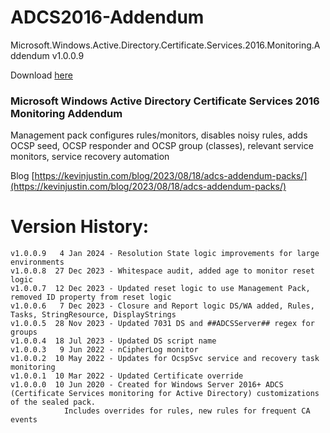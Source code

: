 # ADCS2016-Addendum
Microsoft.Windows.Active.Directory.Certificate.Services.2016.Monitoring.Addendum v1.0.0.9

Download [here](https://github.com/theKevinJustin/ADCS2016-Addendum/blob/main/Microsoft.Windows.Active.Directory.Certificate.Services.2016.Monitoring.Addendum.xml)

### Microsoft Windows Active Directory Certificate Services 2016 Monitoring Addendum
Management pack configures rules/monitors, disables noisy rules, adds OCSP seed, OCSP responder and OCSP group (classes), relevant service monitors, service recovery automation

Blog [https://kevinjustin.com/blog/2023/08/18/adcs-addendum-packs/](https://kevinjustin.com/blog/2023/08/18/adcs-addendum-packs/)

# Version History:
```
v1.0.0.9   4 Jan 2024 - Resolution State logic improvements for large environments
v1.0.0.8  27 Dec 2023 - Whitespace audit, added age to monitor reset logic
v1.0.0.7  12 Dec 2023 - Updated reset logic to use Management Pack, removed ID property from reset logic
v1.0.0.6   7 Dec 2023 - Closure and Report logic DS/WA added, Rules, Tasks, StringResource, DisplayStrings
v1.0.0.5  28 Nov 2023 - Updated 7031 DS and ##ADCSServer## regex for groups
v1.0.0.4  18 Jul 2023 - Updated DS script name
v1.0.0.3   9 Jun 2022 - nCipherLog monitor
v1.0.0.2  10 May 2022 - Updates for OcspSvc service and recovery task monitoring
v1.0.0.1  10 Mar 2022 - Updated Certificate override		  
v1.0.0.0  10 Jun 2020 - Created for Windows Server 2016+ ADCS (Certificate Services monitoring for Active Directory) customizations of the sealed pack.
			Includes overrides for rules, new rules for frequent CA events
```
